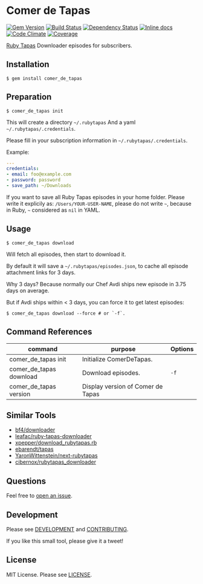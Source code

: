 Comer de Tapas
==============

[![Gem Version](http://img.shields.io/gem/v/comer_de_tapas.svg)][gem]
[![Build Status](https://travis-ci.org/JuanitoFatas/comer_de_tapas.svg)][travis]
[![Dependency Status](https://gemnasium.com/JuanitoFatas/comer_de_tapas.svg)][gemnasium]
[![Inline docs ](http://inch-ci.org/github/juanitofatas/comer_de_tapas.svg)][docs]
[![Code Climate](https://codeclimate.com/github/JuanitoFatas/comer_de_tapas.png)][codeclimate]
[![Coverage](https://codeclimate.com/github/JuanitoFatas/comer_de_tapas/coverage.png)][coverage]

[gem]: https://rubygems.org/gems/comer_de_tapas
[travis]: https://travis-ci.org/JuanitoFatas/comer_de_tapas
[gemnasium]: https://gemnasium.com/JuanitoFatas/comer_de_tapas
[docs]: http://inch-ci.org/github/juanitofatas/comer_de_tapas
[codeclimate]: https://codeclimate.com/github/JuanitoFatas/comer_de_tapas
[coverage]: https://codeclimate.com/github/JuanitoFatas/comer_de_tapas

[Ruby Tapas](http://www.rubytapas.com/) Downloader episodes for subscribers.

Installation
------------

    $ gem install comer_de_tapas

Preparation
-----------

    $ comer_de_tapas init

This will create a directory `~/.rubytapas` And a yaml `~/.rubytapas/.credentials`.

Please fill in your subscription information in `~/.rubytapas/.credentials`.

Example:

```yaml
---
credentials:
- email: foo@example.com
- password: password
- save_path: ~/Downloads
```

If you want to save all Ruby Tapas episodes in your home folder. Please write it explicily as: `/Users/YOUR-USER-NAME`, please do not write `~`, because in Ruby, `~` considered as `nil` in YAML.

Usage
-----

    $ comer_de_tapas download

Will fetch all episodes, then start to download it.

By default it will save a `~/.rubytapas/episodes.json`, to cache all episode attachment links for 3 days.

Why 3 days? Because normally our Chef Avdi ships new episode in 3.75 days on average.

But if Avdi ships within < 3 days, you can force it to get latest episodes:

    $ comer_de_tapas download --force # or `-f`.

Command References
------------------

| command                       | purpose                           | Options |
| ----------------------------- | ----------------------------------|---------|
| comer_de_tapas init           | Initialize ComerDeTapas.          |         |
| comer_de_tapas download       | Download episodes.                | `-f`    |
| comer_de_tapas version        | Display version of Comer de Tapas |         |

Similar Tools
-------------

* [bf4/downloader](https://github.com/bf4/downloader)
* [leafac/ruby-tapas-downloader](https://github.com/leafac/ruby-tapas-downloader)
* [xpepper/download_rubytapas.rb](https://gist.github.com/xpepper/5872399)
* [ebarendt/tapas](https://github.com/ebarendt/tapas)
* [YaronWittenstein/next-rubytapas](https://github.com/YaronWittenstein/next-rubytapas)
* [cibernox/rubytapas_downloader](https://github.com/cibernox/rubytapas_downloader)

Questions
---------

Feel free to [open an issue](https://github.com/juanitofatas/comer_de_tapas/issues/new).

Development
-----------

Please see [DEVELOPMENT](/DEVELOPMENT.md) and [CONTRIBUTING](/CONTRIBUTING.md).

If you like this small tool, please give it a tweet!

License
-------

MIT License. Please see [LICENSE](/LICENSE).
